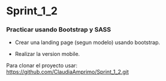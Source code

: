 # Sprint_1_2
<h3>Practicar usando Bootstrap y SASS</h3>

- Crear una landing page (segun modelo) usando bootstrap.

- Realizar la version mobile.

Para clonar el proyecto usar: https://github.com/ClaudiaAmprimo/Sprint_1_2.git
